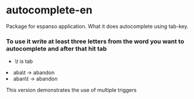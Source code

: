 # autocomplete-en
Package for espanso application. What it does autocomplete using tab-key.

### To use it write at least three letters from the word you want to autocomplete and after that hit tab
 - \t is tab
 
<li>aba\t  -> abandon </li>
<li>aban\t  -> abandon </li>  
 
This version demonstrates the use of multiple triggers
